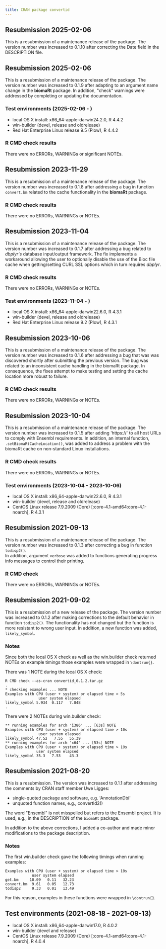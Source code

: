 ```yaml
---
title: CRAN package convertid
---
```


## Resubmission 2025-02-06
This is a resubmission of a maintenance release of the package. The version number was increased to 0.1.10 after correcting the Date field in the DESCRIPTION file.  

## Resubmission 2025-02-06
This is a resubmission of a maintenance release of the package. The version number was increased to 0.1.9 after adapting to an argument name change in the __biomaRt__ package. In addition, "check" warnings were addressed by completing or updating the documentation.  

### Test environments (2025-02-06 - )
* local OS X install: x86_64-apple-darwin24.2.0, R 4.4.2
* win-builder (devel, release and oldrelease)
* Red Hat Enterprise Linux release 9.5 (Plow), R 4.4.2

### R CMD check results
There were no ERRORs, WARNINGs or significant NOTEs.  

## Resubmission 2023-11-29
This is a resubmission of a maintenance release of the package. The version number was increased to 0.1.8 after addressing a bug in function `convert.bm` related to the cache functionality in the __biomaRt__ package.

### R CMD check results
There were no ERRORs, WARNINGs or NOTEs.  

## Resubmission 2023-11-04
This is a resubmission of a maintenance release of the package. The version number was increased to 0.1.7 after addressing a bug related to *dbplyr's* database input/output framework. The fix implements a workaround allowing the user to optionally disable the use of the Bioc file cache when getting/setting CURL SSL options which in turn requires *dbplyr*.

### R CMD check results
There were no ERRORs, WARNINGs or NOTEs.  

### Test environments (2023-11-04 - )
* local OS X install: x86_64-apple-darwin22.6.0, R 4.3.1
* win-builder (devel, release and oldrelease)
* Red Hat Enterprise Linux release 9.2 (Plow), R 4.3.1

## Resubmission 2023-10-06
This is a resubmission of a maintenance release of the package. The version number was increased to 0.1.6 after addressing a bug that was was discovered shortly after submitting the previous version. The bug was related to an inconsistent cache handling in the biomaRt package. In consequence, the fixes attempt to make testing and setting the cache location more robust to failure.

### R CMD check results
There were no ERRORs, WARNINGs or NOTEs.  

## Resubmission 2023-10-04
This is a resubmission of a maintenance release of the package. The version number was increased to 0.1.5 after adding 'https://' to all host URLs to comply with Ensembl requirements. In addition, an internal function, `.setBiomaRtCacheLocation()`, was added to address a problem with the biomaRt cache on non-standard Linux installations.  

### R CMD check results
There were no ERRORs, WARNINGs or NOTEs.  

### Test environments (2023-10-04 - 2023-10-06)
* local OS X install: x86_64-apple-darwin22.6.0, R 4.3.1
* win-builder (devel, release and oldrelease)
* CentOS Linux release 7.9.2009 (Core) [:core-4.1-amd64:core-4.1-noarch], R 4.3.1

## Resubmission 2021-09-13
This is a resubmission of a maintenance release of the package. The version number was increased to 0.1.3 after correcting a bug in function `todisp2()`.  
In addition, argument `verbose` was added to functions generating progress info messages to control their printing.  

### R CMD check
There were no ERRORs, WARNINGs or NOTEs.  

## Resubmission 2021-09-02
This is a resubmission of a new release of the package. The version number was increased to 0.1.2 after making corrections to the default behavior in function `todisp2()`. The functionality has not changed but the function is more resistant to wrong user input. In addition, a new function was added, `likely_symbol`.  

### Notes
Since both the local OS X check as well as the win.builder check returned NOTEs on example timings those examples were wrapped in `\dontrun{}`.  

There was 1 NOTE during the local OS X check:  

```
R CMD check --as-cran convertid_0.1.2.tar.gz
.
* checking examples ... NOTE
Examples with CPU (user + system) or elapsed time > 5s
               user system elapsed
likely_symbol 5.934  0.117   7.848
.
```

There were 2 NOTEs during win.builder check:  

```
** running examples for arch 'i386' ... [63s] NOTE
Examples with CPU (user + system) or elapsed time > 10s
               user system elapsed
likely_symbol 47.52   7.55   55.39
** running examples for arch 'x64' ... [53s] NOTE
Examples with CPU (user + system) or elapsed time > 10s
              user system elapsed
likely_symbol 35.3   7.53    43.3
```

## Resubmission 2021-08-20
This is a resubmission. The version was increased to 0.1.1 after addressing the comments by CRAN staff member Uwe Ligges:

* single-quoted package and software, e.g. 'AnnotationDbi'
* unquoted function names, e.g., convertId2()

The word "Ensembl" is not misspelled but refers to the Ensembl project. It is used, e.g., in the DESCRIPTION of the `biomaRt` package.

In addition to the above corrections, I added a co-author and made minor modifications to the package description.

### Notes
The first win.builder check gave the following timings when running examples:  

```
Examples with CPU (user + system) or elapsed time > 10s
            user system elapsed
get.bm     10.09   0.11   32.23
convert.bm  9.61   0.05   12.73
todisp2     9.33   0.01   13.49
```

For this reason, examples in these functions were wrapped in `\dontrun{}`.

## Test environments (2021-08-18 - 2021-09-13)
* local OS X install: x86_64-apple-darwin17.0, R 4.0.2
* win-builder (devel and release)
* CentOS Linux release 7.9.2009 (Core) [:core-4.1-amd64:core-4.1-noarch], R 4.0.4
